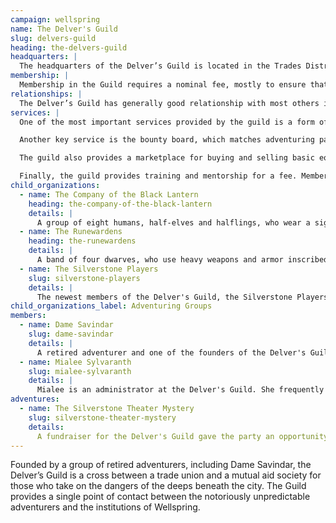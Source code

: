 ```yaml
---
campaign: wellspring
name: The Delver's Guild
slug: delvers-guild
heading: the-delvers-guild
headquarters: |
  The headquarters of the Delver’s Guild is located in the Trades District of the Lower City. Originally just an inn bought out by a group of retired adventurers, it has grown into a sprawling complex of offices, warehouses, markets, and training grounds, but the heart of the guild remains the old taproom of the Last Stop.
membership: |
  Membership in the Guild requires a nominal fee, mostly to ensure that new adventurers have the resources necessary to survive their first sojourn. Lower-level adventurers benefit the most from the guild’s services, while mid-level adventurers often use the guild as brokers to find those with the resources to hire their services or purchase the treasures found in the depths.
relationships: |
  The Delver’s Guild has generally good relationship with most others in the city. It has something of a love-hate relationship with the City Guard, who view delvers as disreputable at best but rely on their spells and steel when dangerous creatures emerge from the Chasm.
services: |
  One of the most important services provided by the guild is a form of insurance. Adventurers can register a delve with the guild, including a planned path and expected date of return. If they fail to return, the guild will send a more experienced party to investigate. This serves two purposes - the promise of rescue can turn an otherwise hopeless situation into a fortified standoff for the lost party, as well as removing a potential danger to other adventurers or even to the city itself. In exchange, a rescued party will often pay a surcharge on guild services for a time, or have a portion of guild contracts garnished, but most adventurers consider this money very well spent indeed.

  Another key service is the bounty board, which matches adventuring parties with quests or assignments paid by fellow adventurers or on behalf of others in the city. These can range from “retrieve my favorite bow from the Gallery of Forlorn Notes”, to “recover the hide of a cloaker from the Crystal Caverns”, to “kill the mutant troll-kin last seen wandering near the underground fighting arenas”. The guild takes a cut of each commission, which provides the bulk of its funding.

  The guild also provides a marketplace for buying and selling basic equipment, and has contacts for most needs including high-quality weapons and armor, consumable items such as scrolls or potions, or even commissioning magical items. The guild can also provide a contact for selling discovered magic, rare materials or antiquities.

  Finally, the guild provides training and mentorship for a fee. Members can learn how to use new weapons or to fight in heavier armor, or to develop proficiency in new skills, tools, or languages. More advanced abilities can also be trained, but this often requires a task or favor rather than gold.
child_organizations:
  - name: The Company of the Black Lantern
    heading: the-company-of-the-black-lantern
    details: |
      A group of eight humans, half-elves and halflings, who wear a signature uniform of black leather. They tend to favor jobs that require investigation, stealth, and subtlety over brute force.
  - name: The Runewardens
    heading: the-runewardens
    details: |
      A band of four dwarves, who use heavy weapons and armor inscribed with glowing runes. They largely operate out of Dwarfhome. Skilled diplomats, they are often called upon to smooth disputes regarding the insular dwarven community and the rest of Wellspring, leveraging their powerful magic and martial abilities as the unspoken threat.
  - name: The Silverstone Players
    slug: silverstone-players
    details: |
      The newest members of the Delver's Guild, the Silverstone Players are also an active theater troupe.
child_organizations_label: Adventuring Groups
members:
  - name: Dame Savindar
    slug: dame-savindar
    details: |
      A retired adventurer and one of the founders of the Delver's Guild.
  - name: Mialee Sylvaranth
    slug: mialee-sylvaranth
    details: |
      Mialee is an administrator at the Delver's Guild. She frequently takes on the role of mentor for new delvers.
adventures:
  - name: The Silverstone Theater Mystery
    slug: silverstone-theater-mystery
    details:
      A fundraiser for the Delver's Guild gave the party an opportunity to speak with Dame Savindar about her former companion, Vistra Silverstone. They also met two fellow bands of adventurers - the Company of the Black Lantern, and the Runewardens.
---
```


Founded by a group of retired adventurers, including Dame Savindar, the Delver’s Guild is a cross between a trade union and a mutual aid society for those who take on the dangers of the deeps beneath the city. The Guild provides a single point of contact between the notoriously unpredictable adventurers and the institutions of Wellspring.
